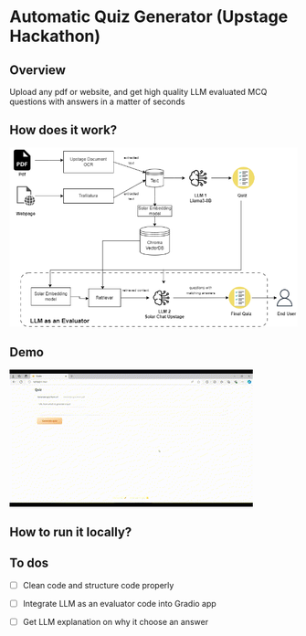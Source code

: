 # Automatic Quiz Generator (Upstage Hackathon)
## Overview
Upload any pdf or website, and get high quality LLM evaluated MCQ questions with answers in a matter of seconds

## How does it work?
![AutomaticQuizGenerator](Automatic_Quiz_Generator.png)



## Demo
![](https://github.com/shravankshenoy/upstage_hackathon_auto_quiz_generator/blob/main/auto_quiz_generator_from_webpage_demo.gif)

## How to run it locally?

## To dos
- [ ] Clean code and structure code properly
- [ ] Integrate LLM as an evaluator code into Gradio app
- [ ] Get LLM explanation on why it choose an answer

